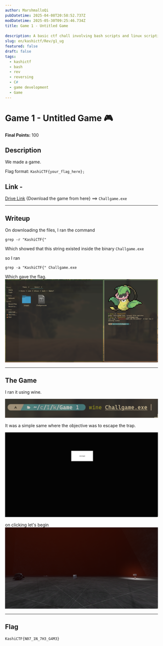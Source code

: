 ```yaml
---
author: MarshmalloQi
pubDatetime: 2025-04-08T20:58:52.737Z
modDatetime: 2025-05-30T09:25:46.734Z
title: Game 1 - Untitled Game

description: A basic ctf chall involving bash scripts and linux scripting
slug: en/kashictf/Rev/g1_ug
featured: false
draft: false
tags:
  - kashictf
  - bash
  - rev
  - reversing
  - C#
  - game development
  - Game
---
```


# Game 1 - Untitled Game 🎮

**Final Points:** 100


## Description
We made a game.


Flag format: `KashiCTF{your_flag_here};`

## Link -
 [Drive Link](https://drive.google.com/file/d/1bf4WnxE81YIizN2e77x5PrkqGPwllgki/view?usp=drive_link) {Download the game from here} ==> `Challgame.exe`

----
## Writeup

On downloading the files, I ran the command 
```
grep -r "KashiCTF{"
```
Which showed that this string existed inside the binary `Challgame.exe`

so I ran 
```
grep -a "KashiCTF{" Challgame.exe
```

Which gave the flag.
<img src="/kashictf/game-1/images/sol.png" alt="solution">

---
## The Game

I ran it using wine.
 
<img src="/kashictf/game-1/images/wine.png" alt="wine">

It was a simple same where the objective was to escape the trap.

<img src="/kashictf/game-1/images/game.png" alt="game">

on clicking let's begin
<img src="/kashictf/game-1/images/ingame.png" alt="game">

---
## Flag

```
KashiCTF{N07_1N_7H3_G4M3}
```                 

